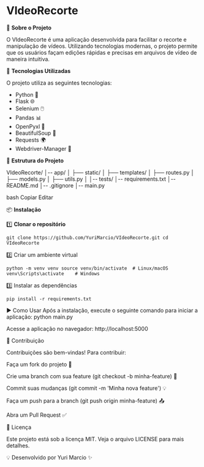 # VIdeoRecorte

📌 **Sobre o Projeto**

O VIdeoRecorte é uma aplicação desenvolvida para facilitar o recorte e manipulação de vídeos. Utilizando tecnologias modernas, o projeto permite que os usuários façam edições rápidas e precisas em arquivos de vídeo de maneira intuitiva.

🚀 **Tecnologias Utilizadas**

O projeto utiliza as seguintes tecnologias:

- Python 🐍
- Flask 🌐
- Selenium 🖱️
- Pandas 📊
- OpenPyxl 📄
- BeautifulSoup 🌿
- Requests 🌍
- Webdriver-Manager 🔧

📂 **Estrutura do Projeto**

VIdeoRecorte/ │-- app/ │ ├── static/ │ ├── templates/ │ ├── routes.py │ ├── models.py │ ├── utils.py │ │-- tests/ │-- requirements.txt │-- README.md │-- .gitignore │-- main.py

bash
Copiar
Editar

📦 **Instalação**

1️⃣ **Clonar o repositório**

``
git clone https://github.com/YuriMarcio/VIdeoRecorte.git
cd VIdeoRecorte
``
<br>

2️⃣ Criar um ambiente virtual
<br>

``
python -m venv venv
source venv/bin/activate  # Linux/macOS
venv\Scripts\activate    # Windows
``
<br>

3️⃣ Instalar as dependências
<br>

``
pip install -r requirements.txt
``
<br>

▶️ Como Usar
Após a instalação, execute o seguinte comando para iniciar a aplicação:
python main.py

Acesse a aplicação no navegador: http://localhost:5000

🤝 Contribuição

Contribuições são bem-vindas! Para contribuir:

Faça um fork do projeto 🍴

Crie uma branch com sua feature (git checkout -b minha-feature) 🚀

Commit suas mudanças (git commit -m 'Minha nova feature') 💡

Faça um push para a branch (git push origin minha-feature) 📤

Abra um Pull Request ✅

📜 Licença

Este projeto está sob a licença MIT. Veja o arquivo LICENSE para mais detalhes.

💡 Desenvolvido por Yuri Marcio ✨
